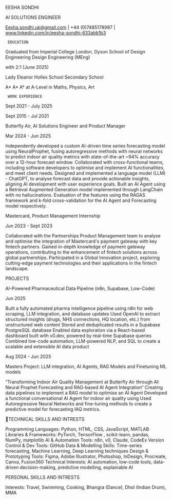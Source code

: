 EESHA SONDHI

AI SOLUTIONS ENGINEER

Eesha.sondhi.uk@gmail.com | +44 (0)7485178987 | www.linkedin.com/in/eesha-sondhi-633abb1b3

     EDUCATION

Graduated from Imperial College London, Dyson School of Design Engineering
 Design Engineering (MEng)

 with 2:1  (June 2025)

Lady Eleanor Holles School
Secondary School

A* A* A* at A-Level in Maths, Physics, Art

     WORK EXPERIENCE

 Sept 2021 - July 2025

 Sept 2015 - Jul 2021

Butterfly Air, AI Solutions Engineer and Product Manager

Mar 2024 - Jun 2025

Independently developed a custom AI-driven time series forecasting model using NeuralProphet, fusing
autoregressive methods with neural networks to predict indoor air quality metrics with state-of-the-art
~94% accuracy over a 12-hour forecast window.
Collaborated with cross-functional teams, including software developers to optimise and implement AI
functionalities, and meet client needs.
Designed and implemented a language model (LLM) - ChatGPT, to analyse forecast data and provide
actionable insights, aligning AI development with user experience goals.
Built an AI Agent using a Retrieval Augmented Generation model implemented through LangChain with
no hallucinations.
Evaluation of the features using the RAGAS framework and k-fold cross-validation for the AI Agent and
Forecasting model respectively.

Mastercard, Product Management Internship

Jun 2023 - Sept 2023

Collaborated with the Partnerships Product Management team to analyse and optimise the integration of
Mastercard's payment gateway with key fintech partners.
Gained in-depth knowledge of payment gateway operations, contributing to the enhancement of fintech
solutions across global partnerships.
Participated in a Global Innovation project, exploring cutting-edge payment technologies and their
applications in the fintech landscape.

PROJECTS

AI-Powered Pharmaceutical Data Pipeline (n8n, Supabase, Low-Code)

Jun 2025

Built a fully automated pharma intelligence pipeline using n8n for web scraping, LLM integration, and
database updates
Used OpenAI to extract structured insights (drugs, NHS connections, HQ location, etc.) from unstructured
web content
Stored and deduplicated results in a Supabase PostgreSQL database
Enabled data exploration via a React-based dashboard built with v0.dev, powered by real-time Supabase
queries
Combined low-code automation, LLM-powered NLP, and SQL to create a scalable and extensible AI data
product

Aug 2024 - Jun 2025

Masters Project: LLM integration, AI Agents, RAG Models and Finetuning ML models

“Transforming Indoor Air Quality Management at Butterfly Air through AI: Neural Prophet Forecasting and
RAG-based AI Agent Integration“
Creating data pipelines to implement a RAG model to optimise an AI Agent
Developed a functional conversational AI Agent for indoor air quality using
Used Autoregressive Neural Networks and fine-tuning methods to create a predictive model for
forecasting IAQ metrics.

TECHNICAL SKILLS AND INTRESTS

Programming Languages: Python, HTML, CSS, JavaScript, MATLAB
Libraries & Frameworks: PyTorch, TensorFlow , scikit-learn, pandas, NumPy, matplotlib
AI & Automation Tools: n8n, v0, Claude, CodeEx
Version Control & Dev Tools: GitHub
Data & Modelling Skills: Time-series forecasting, Machine Learning, Deep Learning techniques
Design & Prototyping Tools: Figma, Adobe Illustrator, Photoshop, InDesign, Procreate, Canva,
Fusion360
Technical Interests: AI automation, low-code tools, data-driven decision-making, predictive modelling,
explainable AI

PERSONAL SKILLS AND INTRESTS

Interests: Travel, Swimming, Cooking, Bhangra (Dance), Dhol (Indian Drum), MMA

